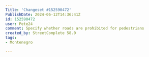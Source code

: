 ```yaml
---
Title: 'Changeset #152590472'
PublishDate: 2024-06-12T14:36:41Z
id: 152590472
user: Pete24
comment: Specify whether roads are prohibited for pedestrians
created_by: StreetComplete 58.0
tags:
- Montenegro

---
```


